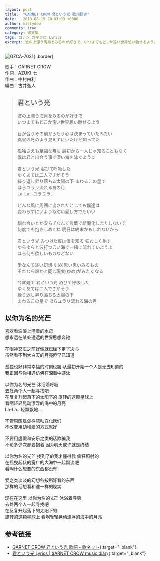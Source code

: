```yaml
---
layout: post
title:  "GARNET CROW 君という光 歌词翻译"
date:   2018-08-19 20:03:09 +0800
author: mistydew
comments: true
category: 译文集
tags: コナン ガネクロ Lyrics
excerpt: 波の上漂う海月をみるのが好きで、いつまでもどこか遠い世界想い馳せるよう。
---
```

![GZCA-7031](https://crowsub.github.io/assets/images/discography/single/GZCA-7031.jpg){:.border}

歌手：GARNET CROW<br>
作詞：AZUKI 七<br>
作曲：中村由利<br>
編曲：古井弘人

<blockquote class="lyric-original">
  <h2>君という光</h2>
  <p>
    波の上漂う海月をみるのが好きで<br>
    いつまでもどこか遠い世界想い馳せるよう<br>
    <br>
    目が合うその前からもう心は決まっていたみたい<br>
    真昼の月のよう見えずにいたけど知ってた<br>
    <br>
    孤独さえも至福な時も 最初から一人じゃ知ることもなく<br>
    僕は君と出会う事で深い海を泳ぐように<br>
    <br>
    君という光 浴びて呼吸した<br>
    ゆくあては二人でさがそう<br>
    繰り返し昇り落ちる太陽の下 まわるこの星で<br>
    ほらユラリ流れる海の月<br>
    La-La...ユラユラ…<br>
    <br>
    どんな風に周囲に流されたとしても僕達は<br>
    変わらずにいようね幼い愛し方でもいい<br>
    <br>
    馴れ合いとか安らぎなんて言葉で誤魔化したりしないで<br>
    何度でも抱きしめてね 明日は終末かもしれないから<br>
    <br>
    君という光 みつけた僕は僕を知る 狂おしく射す<br>
    ゆらゆらと波打つ広い海で一緒に流れていようよ<br>
    ほら何も欲しいものなどない<br>
    <br>
    愛なんて淡い幻想(ゆめ)思い思いみるもの<br>
    それなら誰かと同じ現実(ゆめ)がみたくなる<br>
    <br>
    今此処で 君という光 浴びて呼吸した<br>
    ゆくあては二人でさがそう<br>
    繰り返し昇り落ちる太陽の下<br>
    まわるこの星で ほらユラリ流れる海の月
  </p>
</blockquote>

<div class="lyric-translation">
  <h2>以你为名的光芒</h2>
  <p>
    喜欢看波浪上漂着的水母<br>
    想永远在某处遥远的世界思想奔驰<br>
    <br>
    在眼神交汇之前好像就已经下定了决心<br>
    虽然看不到大白天的月亮但早已知道<br>
    <br>
    孤独也好非常幸福的时刻也罢 从最初开始一个人是无法知道的<br>
    我正因与你相遇仿佛在深海中游泳<br>
    <br>
    以你为名的光芒 沐浴着呼吸<br>
    去处两个人一起寻找吧<br>
    在反复升起落下的太阳下的 旋转的这颗星球上<br>
    看啊轻轻晃动漂浮的海中的月亮<br>
    La-La...轻飘飘地…<br>
    <br>
    不管周围是怎样流动变化我们<br>
    不改变用幼稚爱的方式就好<br>
    <br>
    不要用虚假和安乐之类的话欺骗我<br>
    不论多少次都要抱着 因为明天或许就是终结<br>
    <br>
    以你为名的光芒 找到了的我才懂得我 疯狂照射的<br>
    在摇曳起伏的宽广的大海中一起飘流吧<br>
    看啊什么想要的东西都没有<br>
    <br>
    爱之类淡淡的幻想各按所好看的东西<br>
    那样的话想看和谁一样的现实<br>
    <br>
    现在在这里 以你为名的光芒 沐浴着呼吸<br>
    去处两个人一起寻找吧<br>
    在反复升起落下的太阳下的<br>
    旋转的这颗星球上 看啊轻轻晃动漂浮的海中的月亮
  </p>
</div>

## 参考链接

* [GARNET CROW 君という光 歌詞 - 歌ネット](https://www.uta-net.com/song/17804/){:target="_blank"}
* [君という光 Lyrics \| GARNET CROW music diary](https://crowsub.github.io/lyrics/original/君という光.html){:target="_blank"}
